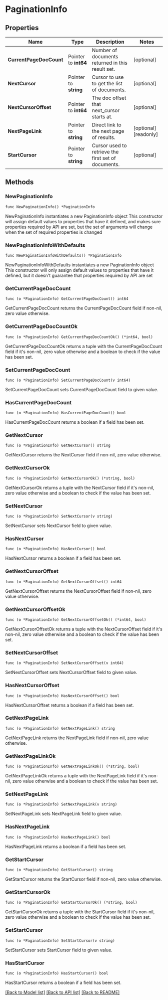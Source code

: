 # PaginationInfo

## Properties

Name | Type | Description | Notes
------------ | ------------- | ------------- | -------------
**CurrentPageDocCount** | Pointer to **int64** | Number of documents returned in this result set. | [optional] 
**NextCursor** | Pointer to **string** | Cursor to use to get the list of documents. | [optional] 
**NextCursorOffset** | Pointer to **int64** | The doc offset that next_cursor starts at. | [optional] 
**NextPageLink** | Pointer to **string** | Direct link to the next page of results. | [optional] [readonly] 
**StartCursor** | Pointer to **string** | Cursor used to retrieve the first set of documents. | [optional] 

## Methods

### NewPaginationInfo

`func NewPaginationInfo() *PaginationInfo`

NewPaginationInfo instantiates a new PaginationInfo object
This constructor will assign default values to properties that have it defined,
and makes sure properties required by API are set, but the set of arguments
will change when the set of required properties is changed

### NewPaginationInfoWithDefaults

`func NewPaginationInfoWithDefaults() *PaginationInfo`

NewPaginationInfoWithDefaults instantiates a new PaginationInfo object
This constructor will only assign default values to properties that have it defined,
but it doesn't guarantee that properties required by API are set

### GetCurrentPageDocCount

`func (o *PaginationInfo) GetCurrentPageDocCount() int64`

GetCurrentPageDocCount returns the CurrentPageDocCount field if non-nil, zero value otherwise.

### GetCurrentPageDocCountOk

`func (o *PaginationInfo) GetCurrentPageDocCountOk() (*int64, bool)`

GetCurrentPageDocCountOk returns a tuple with the CurrentPageDocCount field if it's non-nil, zero value otherwise
and a boolean to check if the value has been set.

### SetCurrentPageDocCount

`func (o *PaginationInfo) SetCurrentPageDocCount(v int64)`

SetCurrentPageDocCount sets CurrentPageDocCount field to given value.

### HasCurrentPageDocCount

`func (o *PaginationInfo) HasCurrentPageDocCount() bool`

HasCurrentPageDocCount returns a boolean if a field has been set.

### GetNextCursor

`func (o *PaginationInfo) GetNextCursor() string`

GetNextCursor returns the NextCursor field if non-nil, zero value otherwise.

### GetNextCursorOk

`func (o *PaginationInfo) GetNextCursorOk() (*string, bool)`

GetNextCursorOk returns a tuple with the NextCursor field if it's non-nil, zero value otherwise
and a boolean to check if the value has been set.

### SetNextCursor

`func (o *PaginationInfo) SetNextCursor(v string)`

SetNextCursor sets NextCursor field to given value.

### HasNextCursor

`func (o *PaginationInfo) HasNextCursor() bool`

HasNextCursor returns a boolean if a field has been set.

### GetNextCursorOffset

`func (o *PaginationInfo) GetNextCursorOffset() int64`

GetNextCursorOffset returns the NextCursorOffset field if non-nil, zero value otherwise.

### GetNextCursorOffsetOk

`func (o *PaginationInfo) GetNextCursorOffsetOk() (*int64, bool)`

GetNextCursorOffsetOk returns a tuple with the NextCursorOffset field if it's non-nil, zero value otherwise
and a boolean to check if the value has been set.

### SetNextCursorOffset

`func (o *PaginationInfo) SetNextCursorOffset(v int64)`

SetNextCursorOffset sets NextCursorOffset field to given value.

### HasNextCursorOffset

`func (o *PaginationInfo) HasNextCursorOffset() bool`

HasNextCursorOffset returns a boolean if a field has been set.

### GetNextPageLink

`func (o *PaginationInfo) GetNextPageLink() string`

GetNextPageLink returns the NextPageLink field if non-nil, zero value otherwise.

### GetNextPageLinkOk

`func (o *PaginationInfo) GetNextPageLinkOk() (*string, bool)`

GetNextPageLinkOk returns a tuple with the NextPageLink field if it's non-nil, zero value otherwise
and a boolean to check if the value has been set.

### SetNextPageLink

`func (o *PaginationInfo) SetNextPageLink(v string)`

SetNextPageLink sets NextPageLink field to given value.

### HasNextPageLink

`func (o *PaginationInfo) HasNextPageLink() bool`

HasNextPageLink returns a boolean if a field has been set.

### GetStartCursor

`func (o *PaginationInfo) GetStartCursor() string`

GetStartCursor returns the StartCursor field if non-nil, zero value otherwise.

### GetStartCursorOk

`func (o *PaginationInfo) GetStartCursorOk() (*string, bool)`

GetStartCursorOk returns a tuple with the StartCursor field if it's non-nil, zero value otherwise
and a boolean to check if the value has been set.

### SetStartCursor

`func (o *PaginationInfo) SetStartCursor(v string)`

SetStartCursor sets StartCursor field to given value.

### HasStartCursor

`func (o *PaginationInfo) HasStartCursor() bool`

HasStartCursor returns a boolean if a field has been set.


[[Back to Model list]](../README.md#documentation-for-models) [[Back to API list]](../README.md#documentation-for-api-endpoints) [[Back to README]](../README.md)


